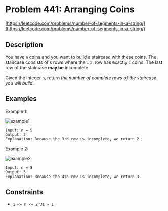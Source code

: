 # Problem 441: Arranging Coins

[https://leetcode.com/problems/number-of-segments-in-a-string/](https://leetcode.com/problems/number-of-segments-in-a-string/)

## Description

You have `n` coins and you want to build a staircase with these coins. The staircase consists of `k` rows where the `ith` row has exactly `i` coins. The last row of the staircase **may be** incomplete.

Given the integer `n`, return *the number of complete rows of the staircase you will build*.

## Examples

Example 1:

![example1](https://assets.leetcode.com/uploads/2021/04/09/arrangecoins1-grid.jpg)
```
Input: n = 5
Output: 2
Explanation: Because the 3rd row is incomplete, we return 2.
```

Example 2:

![example2](https://assets.leetcode.com/uploads/2021/04/09/arrangecoins2-grid.jpg)
```
Input: n = 8
Output: 3
Explanation: Because the 4th row is incomplete, we return 3.
```

## Constraints

- `1 <= n <= 2^31 - 1`